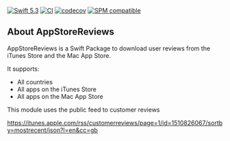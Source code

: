 [![Swift 5.3](https://img.shields.io/badge/Swift-5.3-orange.svg?style=flat)](https://swift.org)
[![CI](https://github.com/jcoynel/app-store-reviews-swift/workflows/CI/badge.svg)](https://github.com/jcoynel/app-store-reviews-swift/actions)
[![codecov](https://codecov.io/gh/jcoynel/app-store-reviews-swift/branch/main/graph/badge.svg?token=VT4I7ZSZWH)](https://codecov.io/gh/jcoynel/app-store-reviews-swift)
[![SPM compatible](https://img.shields.io/badge/SPM-compatible-4BC51D.svg?style=flat)](https://swift.org/package-manager/)

## About AppStoreReviews

AppStoreReviews is a Swift Package to download user reviews from the iTunes Store and the Mac App Store.

It supports:

* All countries
* All apps on the iTunes Store
* All apps on the Mac App Store

This module uses the public feed to customer reviews

  https://itunes.apple.com/rss/customerreviews/page=1/id=1510826067/sortby=mostrecent/json?l=en&cc=gb

